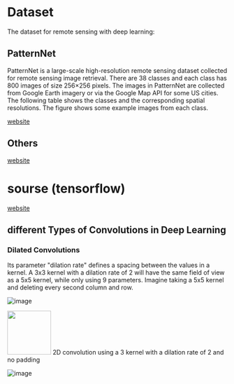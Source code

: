 
# Dataset
The dataset for remote sensing with deep learning:
## PatternNet
PatternNet is a large-scale high-resolution remote sensing dataset collected for remote sensing image retrieval. There are 38 classes and each class has 800 images of size 256×256 pixels. The images in PatternNet are collected from Google Earth imagery or via the Google Map API for some US cities. The following table shows the classes and the corresponding spatial resolutions. The figure shows some example images from each class.


[website](https://sites.google.com/view/zhouwx/dataset)

## Others
[website](https://zhangbin0917.github.io/2018/06/12/%E9%81%A5%E6%84%9F%E6%95%B0%E6%8D%AE%E9%9B%86/)


# sourse (tensorflow)

[website](https://github.com/tavgreen/landuse_classification)




## different Types of Convolutions in Deep Learning
### Dilated Convolutions
Its parameter "dilation rate" defines a spacing between the values in a kernel. A 3x3 kernel with a dilation rate of 2 will have the same field of view as a 5x5 kernel, while only using 9 parameters. Imagine taking a 5x5 kernel and deleting every second column and row.

![image](https://miro.medium.com/max/474/1*SVkgHoFoiMZkjy54zM_SUw.gif)

<img src="https://miro.medium.com/max/474/1*SVkgHoFoiMZkjy54zM_SUw.gif" width="100">
2D convolution using a 3 kernel with a dilation rate of 2 and no padding

![image](https://miro.medium.com/max/474/1*Lpn4nag_KRMfGkx1k6bV-g.gif)



